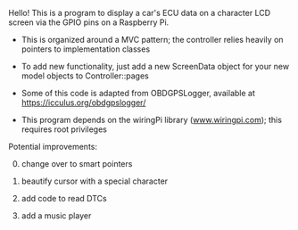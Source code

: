 Hello! This is a program to display a car's ECU data on a character LCD screen via the GPIO pins on a Raspberry Pi.

- This is organized around a MVC pattern; the controller relies heavily on pointers to implementation classes

- To add new functionality, just add a new ScreenData object for your new model objects to Controller::pages

- Some of this code is adapted from OBDGPSLogger, available at https://icculus.org/obdgpslogger/

- This program depends on the wiringPi library (www.wiringpi.com); this requires root privileges



Potential improvements:

0) change over to smart pointers

1) beautify cursor with a special character

2) add code to read DTCs

3) add a music player




